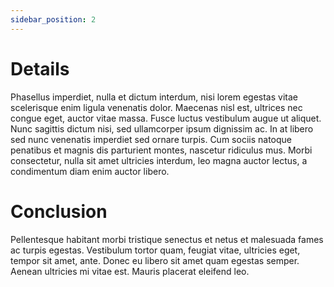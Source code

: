 ```yaml
---
sidebar_position: 2
---
```


# Details

Phasellus imperdiet, nulla et dictum interdum, nisi lorem egestas vitae scelerisque enim ligula venenatis dolor. Maecenas nisl est, ultrices nec congue eget, auctor vitae massa. Fusce luctus vestibulum augue ut aliquet. Nunc sagittis dictum nisi, sed ullamcorper ipsum dignissim ac. In at libero sed nunc venenatis imperdiet sed ornare turpis. Cum sociis natoque penatibus et magnis dis parturient montes, nascetur ridiculus mus. Morbi consectetur, nulla sit amet ultricies interdum, leo magna auctor lectus, a condimentum diam enim auctor libero.

# Conclusion

Pellentesque habitant morbi tristique senectus et netus et malesuada fames ac turpis egestas. Vestibulum tortor quam, feugiat vitae, ultricies eget, tempor sit amet, ante. Donec eu libero sit amet quam egestas semper. Aenean ultricies mi vitae est. Mauris placerat eleifend leo.
